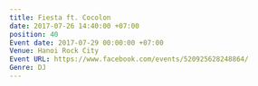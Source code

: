 ```yaml
---
title: Fiesta ft. Cocolon
date: 2017-07-26 14:40:00 +07:00
position: 40
Event date: 2017-07-29 00:00:00 +07:00
Venue: Hanoi Rock City
Event URL: https://www.facebook.com/events/520925628248864/
Genre: DJ
---
```


